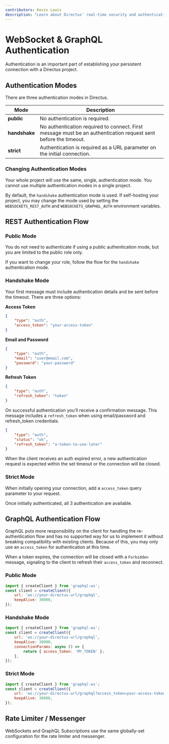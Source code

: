```yaml
---
contributors: Kevin Lewis
description: "Learn about Directus' real-time security and authentication settings."
---
```


# WebSocket & GraphQL Authentication

Authentication is an important part of establishing your persistent connection with a Directus project.

## Authentication Modes

There are three authentication modes in Directus.

| Mode          | Description                                                                                                     |
| ------------- | --------------------------------------------------------------------------------------------------------------- |
| **public**    | No authentication is required.                                                                                  |
| **handshake** | No authentication required to connect. First message must be an authentication request sent before the timeout. |
| **strict**    | Authentication is required as a URL parameter on the initial connection.                                        |

### Changing Authentication Modes

Your whole project will use the same, single, authentication mode. You cannot use multiple authentication modes in a
single project.

By default, the `handshake` authentication mode is used. If self-hosting your project, you may change the mode used by
setting the `WEBSOCKETS_REST_AUTH` and `WEBSOCKETS_GRAPHQL_AUTH` environment variables.

## REST Authentication Flow

### Public Mode

You do not need to authenticate if using a public authentication mode, but you are limited to the public role only.

If you want to change your role, follow the flow for the `handshake` authentication mode.

### Handshake Mode

Your first message must include authentication details and be sent before the timeout. There are three options:

**Access Token**

```json
{
	"type": "auth",
	"access_token": "your-access-token"
}
```

**Email and Password**

```json
{
	"type": "auth",
	"email": "user@email.com",
	"password": "your-password"
}
```

**Refresh Token**

```json
{
	"type": "auth",
	"refresh_token": "token"
}
```

On successful authentication you’ll receive a confirmation message. This message includes a `refresh_token` when using
email/password and refresh_token credentials.

```json
{
	"type": "auth",
	"status": "ok",
	"refresh_token": "a-token-to-use-later"
}
```

When the client receives an auth expired error, a new authentication request is expected within the set timeout or the
connection will be closed.

### Strict Mode

When initially opening your connection, add a `access_token` query parameter to your request.

Once initially authenticated, all 3 authentication are available.

## GraphQL Authentication Flow

GraphQL puts more responsibility on the client for handling the re-authentication flow and has no supported way for us
to implement it without breaking compatibility with existing clients. Because of this, you may only use an
`access_token` for authentication at this time.

When a token expires, the connection will be closed with a `Forbidden` message, signaling to the client to refresh their
`access_token` and reconnect.

### Public Mode

```js
import { createClient } from 'graphql-ws';
const client = createClient({
	url: 'ws://your-directus-url/graphql',
	keepAlive: 30000,
});
```

### Handshake Mode

```js
import { createClient } from 'graphql-ws';
const client = createClient({
	url: 'ws://your-directus-url/graphql',
	keepAlive: 30000,
	connectionParams: async () => {
		return { access_token: 'MY_TOKEN' };
	},
});
```

### Strict Mode

```js
import { createClient } from 'graphql-ws';
const client = createClient({
	url: 'ws://your-directus-url/graphql?access_token=your-access-token',
	keepAlive: 30000,
});
```

## Rate Limiter / Messenger

WebSockets and GraphQL Subscriptions use the same globally-set configuration for the rate limiter and messenger.
